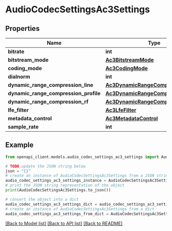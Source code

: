 # AudioCodecSettingsAc3Settings


## Properties

Name | Type | Description | Notes
------------ | ------------- | ------------- | -------------
**bitrate** | **int** |  | [optional] 
**bitstream_mode** | [**Ac3BitstreamMode**](Ac3BitstreamMode.md) |  | [optional] 
**coding_mode** | [**Ac3CodingMode**](Ac3CodingMode.md) |  | [optional] 
**dialnorm** | **int** |  | [optional] 
**dynamic_range_compression_line** | [**Ac3DynamicRangeCompressionLine**](Ac3DynamicRangeCompressionLine.md) |  | [optional] 
**dynamic_range_compression_profile** | [**Ac3DynamicRangeCompressionProfile**](Ac3DynamicRangeCompressionProfile.md) |  | [optional] 
**dynamic_range_compression_rf** | [**Ac3DynamicRangeCompressionRf**](Ac3DynamicRangeCompressionRf.md) |  | [optional] 
**lfe_filter** | [**Ac3LfeFilter**](Ac3LfeFilter.md) |  | [optional] 
**metadata_control** | [**Ac3MetadataControl**](Ac3MetadataControl.md) |  | [optional] 
**sample_rate** | **int** |  | [optional] 

## Example

```python
from openapi_client.models.audio_codec_settings_ac3_settings import AudioCodecSettingsAc3Settings

# TODO update the JSON string below
json = "{}"
# create an instance of AudioCodecSettingsAc3Settings from a JSON string
audio_codec_settings_ac3_settings_instance = AudioCodecSettingsAc3Settings.from_json(json)
# print the JSON string representation of the object
print(AudioCodecSettingsAc3Settings.to_json())

# convert the object into a dict
audio_codec_settings_ac3_settings_dict = audio_codec_settings_ac3_settings_instance.to_dict()
# create an instance of AudioCodecSettingsAc3Settings from a dict
audio_codec_settings_ac3_settings_from_dict = AudioCodecSettingsAc3Settings.from_dict(audio_codec_settings_ac3_settings_dict)
```
[[Back to Model list]](../README.md#documentation-for-models) [[Back to API list]](../README.md#documentation-for-api-endpoints) [[Back to README]](../README.md)


